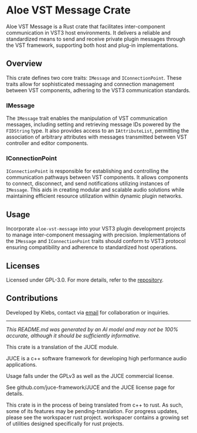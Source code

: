 # Aloe VST Message Crate

Aloe VST Message is a Rust crate that facilitates inter-component communication in VST3 host environments. It delivers a reliable and standardized means to send and receive private plugin messages through the VST framework, supporting both host and plug-in implementations.

## Overview

This crate defines two core traits: `IMessage` and `IConnectionPoint`. These traits allow for sophisticated messaging and connection management between VST components, adhering to the VST3 communication standards.

### IMessage

The `IMessage` trait enables the manipulation of VST communication messages, including setting and retrieving message IDs powered by the `FIDString` type. It also provides access to an `IAttributeList`, permitting the association of arbitrary attributes with messages transmitted between VST controller and editor components.

### IConnectionPoint

`IConnectionPoint` is responsible for establishing and controlling the communication pathways between VST components. It allows components to connect, disconnect, and send notifications utilizing instances of `IMessage`. This aids in creating modular and scalable audio solutions while maintaining efficient resource utilization within dynamic plugin networks.

## Usage

Incorporate `aloe-vst-message` into your VST3 plugin development projects to manage inter-component messaging with precision. Implementations of the `IMessage` and `IConnectionPoint` traits should conform to VST3 protocol ensuring compatibility and adherence to standardized host operations.

## Licenses

Licensed under GPL-3.0. For more details, refer to the [repository](https://github.com/klebs6/aloe-rs).

## Contributions

Developed by Klebs, contact via [email](mailto:tpk3.mx@gmail.com) for collaboration or inquiries.

---

*This README.md was generated by an AI model and may not be 100% accurate, although it should be sufficiently informative.*

This crate is a translation of the JUCE module.

JUCE is a c++ software framework for developing high performance audio applications.

Usage falls under the GPLv3 as well as the JUCE commercial license.

See github.com/juce-framework/JUCE and the JUCE license page for details.

This crate is in the process of being translated from c++ to rust. As such, some of its features may be pending-translation. For progress updates, please see the workspacer rust project. workspacer contains a growing set of utilities designed specifically for rust projects.
